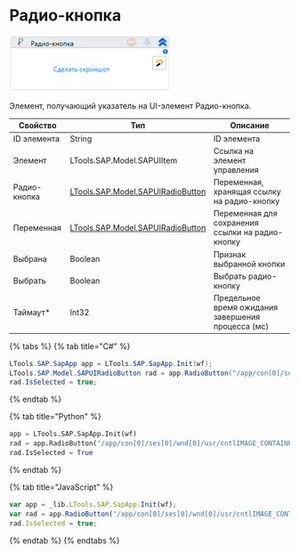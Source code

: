 # Радио-кнопка

![](<../../../.gitbook/assets/image (400).png>)

Элемент, получающий указатель на UI-элемент Радио-кнопка.

| Свойство     | Тип                                                                | Описание                                           |
| ------------ | ------------------------------------------------------------------ | -------------------------------------------------- |
| ID элемента  | String                                                             | ID элемента                                        |
| Элемент      | LTools.SAP.Model.SAPUIItem                                         | Ссылка на элемент управления                       |
| Радио-кнопка | [LTools.SAP.Model.SAPUIRadioButton](datatypes/sapuiradiobutton.md) | Переменная, хранящая ссылку на радио-кнопку        |
| Переменная   | [LTools.SAP.Model.SAPUIRadioButton](datatypes/sapuiradiobutton.md) | Переменная для сохранения ссылки на радио-кнопку   |
| Выбрана      | Boolean                                                            | Признак выбранной кнопки                           |
| Выбрать      | Boolean                                                            | Выбрать радио-кнопку                               |
| Таймаут\*    | Int32                                                              | Предельное время ожидания завершения процесса (мс) |

{% tabs %}
{% tab title="C#" %}
```csharp
LTools.SAP.SapApp app = LTools.SAP.SapApp.Init(wf);
LTools.SAP.Model.SAPUIRadioButton rad = app.RadioButton("/app/con[0]/ses[0]/wnd[0]/usr/cntlIMAGE_CONTAINER/shellcont/shell/shellcont[0]/shell");
rad.IsSelected = true;
```
{% endtab %}

{% tab title="Python" %}
```python
app = LTools.SAP.SapApp.Init(wf)
rad = app.RadioButton("/app/con[0]/ses[0]/wnd[0]/usr/cntlIMAGE_CONTAINER/shellcont/shell/shellcont[0]/shell")
rad.IsSelected = True
```
{% endtab %}

{% tab title="JavaScript" %}
```javascript
var app = _lib.LTools.SAP.SapApp.Init(wf);		
var rad = app.RadioButton("/app/con[0]/ses[0]/wnd[0]/usr/cntlIMAGE_CONTAINER/shellcont/shell/shellcont[0]/shell");
rad.IsSelected = true;
```
{% endtab %}
{% endtabs %}
